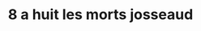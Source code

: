 ---
title: "8 a huit les morts josseaud"
url: /riviere-pilote/8-a-huit-les-morts-josseaud/
shop: supermarché
---